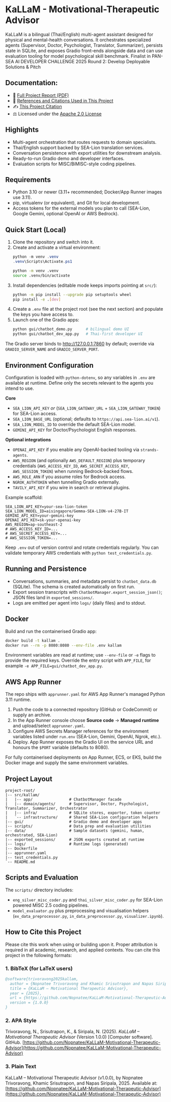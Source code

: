 # KaLLaM - Motivational-Therapeutic Advisor

KaLLaM is a bilingual (Thai/English) multi-agent assistant designed for physical and mental-health conversations. It orchestrates specialized agents (Supervisor, Doctor, Psychologist, Translator, Summarizer), persists state in SQLite, and exposes Gradio front-ends alongside data and can use evaluation tooling for model psychological skill benchmark.
Finalist in PAN-SEA AI DEVELOPER CHALLENGE 2025 Round 2: Develop Deployable Solutions & Pitch

## Documentation:
- 📄 [Full Project Report (PDF)](./docs/project_report.pdf)
- 🔖 [References and Citations Used in This Project](./docs/citation.md)
- ✍️ [This Project Citation](./CITATION.cff)
- ⚖️ Licensed under the [Apache 2.0 License](./LICENSE)

## Highlights
- Multi-agent orchestration that routes requests to domain specialists.
- Thai/English support backed by SEA-Lion translation services.
- Conversation persistence with export utilities for downstream analysis.
- Ready-to-run Gradio demo and developer interfaces.
- Evaluation scripts for MISC/BiMISC-style coding pipelines.

## Requirements
- Python 3.10 or newer (3.11+ recommended; Docker/App Runner images use 3.11).
- pip, virtualenv (or equivalent), and Git for local development.
- Access tokens for the external models you plan to call (SEA-Lion, Google Gemini, optional OpenAI or AWS Bedrock).

## Quick Start (Local)
1. Clone the repository and switch into it.
2. Create and activate a virtual environment:
   ```powershell
   python -m venv .venv
   .venv\Scripts\Activate.ps1
   ```
   ```bash
   python -m venv .venv
   source .venv/bin/activate
   ```
3. Install dependencies (editable mode keeps imports pointing at `src/`):
   ```bash
   python -m pip install --upgrade pip setuptools wheel
   pip install -e .[dev]
   ```
4. Create a `.env` file at the project root (see the next section) and populate the keys you have access to.
5. Launch one of the Gradio apps:
   ```bash
   python gui/chatbot_demo.py      # bilingual demo UI
   python gui/chatbot_dev_app.py   # Thai-first developer UI
   ```

The Gradio server binds to http://127.0.0.1:7860 by default; override via `GRADIO_SERVER_NAME` and `GRADIO_SERVER_PORT`.

## Environment Configuration
Configuration is loaded with `python-dotenv`, so any variables in `.env` are available at runtime. Define only the secrets relevant to the agents you intend to use.

**Core**
- `SEA_LION_API_KEY` *or* (`SEA_LION_GATEWAY_URL` + `SEA_LION_GATEWAY_TOKEN`) for SEA-Lion access.
- `SEA_LION_BASE_URL` (optional; defaults to `https://api.sea-lion.ai/v1`).
- `SEA_LION_MODEL_ID` to override the default SEA-Lion model.
- `GEMINI_API_KEY` for Doctor/Psychologist English responses.

**Optional integrations**
- `OPENAI_API_KEY` if you enable any OpenAI-backed tooling via `strands-agents`.
- `AWS_REGION` (and optionally `AWS_DEFAULT_REGION`) plus temporary credentials (`AWS_ACCESS_KEY_ID`, `AWS_SECRET_ACCESS_KEY`, `AWS_SESSION_TOKEN`) when running Bedrock-backed flows.
- `AWS_ROLE_ARN` if you assume roles for Bedrock access.
- `NGROK_AUTHTOKEN` when tunnelling Gradio externally.
- `TAVILY_API_KEY` if you wire in search or retrieval plugins.

Example scaffold:
```env
SEA_LION_API_KEY=your-sea-lion-token
SEA_LION_MODEL_ID=aisingapore/Gemma-SEA-LION-v4-27B-IT
GEMINI_API_KEY=your-gemini-key
OPENAI_API_KEY=sk-your-openai-key
AWS_REGION=ap-southeast-2
# AWS_ACCESS_KEY_ID=...
# AWS_SECRET_ACCESS_KEY=...
# AWS_SESSION_TOKEN=...
```
Keep `.env` out of version control and rotate credentials regularly. You can validate temporary AWS credentials with `python test_credentials.py`.

## Running and Persistence
- Conversations, summaries, and metadata persist to `chatbot_data.db` (SQLite). The schema is created automatically on first run.
- Export session transcripts with `ChatbotManager.export_session_json()`; JSON files land in `exported_sessions/`.
- Logs are emitted per agent into `logs/` (daily files) and to stdout.

## Docker
Build and run the containerised Gradio app:
```bash
docker build -t kallam .
docker run --rm -p 8080:8080 --env-file .env kallam
```
Environment variables are read at runtime; use `--env-file` or `-e` flags to provide the required keys. Override the entry script with `APP_FILE`, for example `-e APP_FILE=gui/chatbot_dev_app.py`.

## AWS App Runner
The repo ships with `apprunner.yaml` for AWS App Runner's managed Python 3.11 runtime.
1. Push the code to a connected repository (GitHub or CodeCommit) or supply an archive.
2. In the App Runner console choose **Source code** -> **Managed runtime** and upload/select `apprunner.yaml`.
3. Configure AWS Secrets Manager references for the environment variables listed under `run.env` (SEA-Lion, Gemini, OpenAI, Ngrok, etc.).
4. Deploy. App Runner exposes the Gradio UI on the service URL and honours the `$PORT` variable (defaults to 8080).

For fully containerised deployments on App Runner, ECS, or EKS, build the Docker image and supply the same environment variables.

## Project Layout
```
project-root/
|-- src/kallam/
|   |-- app/                # ChatbotManager facade
|   |-- domain/agents/      # Supervisor, Doctor, Psychologist, Translator, Summarizer, Orchestrator
|   |-- infra/              # SQLite stores, exporter, token counter
|   `-- infrastructure/     # Shared SEA-Lion configuration helpers
|-- gui/                    # Gradio demo and developer apps
|-- scripts/                # Data prep and evaluation utilities
|-- data/                   # Sample datasets (gemini, human, orchestrated, SEA-Lion)
|-- exported_sessions/      # JSON exports created at runtime
|-- logs/                   # Runtime logs (generated)
|-- Dockerfile
|-- apprunner.yaml
|-- test_credentials.py
`-- README.md
```

## Scripts and Evaluation
The `scripts/` directory includes:
- `eng_silver_misc_coder.py` and `thai_silver_misc_coder.py` for SEA-Lion powered MISC 2.5 coding pipelines.
- `model_evaluator.py` plus preprocessing and visualisation helpers (`ex_data_preprocessor.py`, `in_data_preprocessor.py`, `visualizer.ipynb`).

## How to Cite this Project

Please cite this work when using or building upon it. Proper attribution is required in all academic, research, and applied contexts.
You can cite this project in the following formats:

### 1. BibTeX (for LaTeX users)
```bibtex
@software{trivoravong2025kallam,
  author = {Nopnatee Trivoravong and Khamic Srisutrapon and Napas Siripala},
  title = {KaLLaM – Motivational Therapeutic Advisor},
  year = {2025},
  url = {https://github.com/Nopnatee/KaLLaM-Motivational-Therapeutic-Advisor},
  version = {1.0.0}
}
```

### 2. APA Style
Trivoravong, N., Srisutrapon, K., & Siripala, N. (2025). *KaLLaM – Motivational Therapeutic Advisor* (Version 1.0.0) \[Computer software]. GitHub. [https://github.com/Nopnatee/KaLLaM-Motivational-Therapeutic-Advisor](https://github.com/Nopnatee/KaLLaM-Motivational-Therapeutic-Advisor)

### 3. Plain Text
KaLLaM – Motivational Therapeutic Advisor (v1.0.0), by
Nopnatee Trivoravong, Khamic Srisutrapon, and Napas Siripala, 2025.
Available at: [https://github.com/Nopnatee/KaLLaM-Motivational-Therapeutic-Advisor](https://github.com/Nopnatee/KaLLaM-Motivational-Therapeutic-Advisor)
